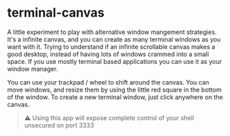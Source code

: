 # terminal-canvas

A little experiment to play with alternative window mangement strategies. It's a infinite canvas, and you can create as many terminal windows as you want with it. Trying to understand if an infinite scrollable canvas makes a good desktop, instead of having lots of windows crammed into a small space. If you use mostly terminal based applications you can use it as your window manager.

You can use your trackpad / wheel to shift around the canvas. You can move windows, and resize them by using the little red square in the bottom of the window. To create a new terminal window, just click anywhere on the canvas.

> :warning: Using this app will expose complete control of your shell unsecured on port 3333
